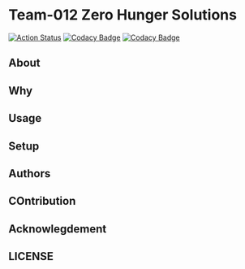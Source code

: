 # Team-012 Zero Hunger Solutions

[![Action Status](https://github.com/BuildForSDG/Team-012-Frontend/workflows/Frontend%20Action/badge.svg)](https://github.com/BuildForSDG/Team-012-Frontend/actions)
[![Codacy Badge](https://api.codacy.com/project/badge/Grade/c482b0b1970b4a4d89c187fdc43c7fa5)](https://app.codacy.com/gh/BuildForSDG/Team-012-Frontend?utm_source=github.com&utm_medium=referral&utm_content=BuildForSDG/Team-012-Frontend&utm_campaign=Badge_Grade_Settings)
[![Codacy Badge](https://img.shields.io/badge/Code%20Quality-D-red)](https://img.shields.io/badge/Code%20Quality-D-red)

## About

## Why

## Usage

## Setup

## Authors

## COntribution

## Acknowlegdement

## LICENSE
